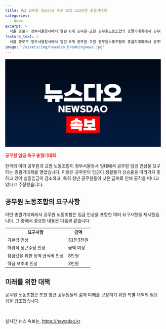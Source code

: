 ```yaml
---
title: 9급 공무원 임금인상 촉구 초임 222만원 총궐기대회
categories:
  - News
excerpt: >
  서울 종로구 정부서울청사에서 열린 6개 공무원·교원 공무원노동조합의 총궐기대회에서 공무원들이 낮은 임금으로 실질임금이 삭감되어 생존권을 위협받고 있다고 주장했다. 이들은 임금 대폭 인상 등 특별 대책을 요구했으며, 올해 9급 1호봉이 매달 222만2000원으로 집계됐다고 전했다. 
feature_text: >
  서울 종로구 정부서울청사에서 열린 6개 공무원·교원 공무원노동조합의 총궐기대회에서 공무원들이 낮은 임금으로 실질임금이 삭감되어 생존권을 위협받고 있다고 주장했다. 이들은 임금 대폭 인상 등 특별 대책을 요구했으며, 올해 9급 1호봉이 매달 222만2000원으로 집계됐다고 전했다. 
image: '/assets/img/newsdao_breakingnews.jpg'
---
```


<p><img src="/assets/img/newsdao_breakingnews.jpg" alt="firstkoreanews 속보" /></p>

<p><b><span style="color: #ee2323;">공무원 임금 촉구 총궐기대회</span></b></p>

<p>한국의 여러 공무원과 교원 노동조합이 정부서울청사 일대에서 공무원 임금 인상을 요구하는 총궐기대회를 열었습니다. 이들은 공무원의 임금이 생활물가 상승률을 따라가지 못하고 있어 실질임금이 감소하고, 특히 청년 공무원들이 낮은 급여로 인해 공직을 떠나고 있다고 주장했습니다.</p>

<h2 data-ke-size="size26">공무원 노동조합의 요구사항</h2>

<p>이번 총궐기대회에서 공무원 노동조합은 임금 인상을 포함한 여러 요구사항을 제시했습니다. 그 중에서 중요한 내용은 다음과 같습니다.</p>

<table>
    <tr>
        <td style="text-align: center; height: 17px;"><b>요구사항</b></td>
        <td style="text-align: center; height: 17px;"><b>금액</b></td>
    </tr>
    <tr>
        <td>기본급 인상</td>
        <td>31만3천원</td>
    </tr>
    <tr>
        <td>하위직 정근수당 인상</td>
        <td>금액 미정</td>
    </tr>
    <tr>
        <td>점심값을 위한 정액 급식비 인상</td>
        <td>8만원</td>
    </tr>
    <tr>
        <td>직급 보조비 인상</td>
        <td>3만원</td>
    </tr>
</table>

<h2 data-ke-size="size26">미래를 위한 대책</h2>

<p>공무원 노동조합은 또한 청년 공무원들의 삶과 미래를 보장하기 위한 특별 대책의 필요성을 강조했습니다.</p>

<p data-ke-size="size16">&nbsp;</p>
실시간 뉴스 속보는, <a href="https://newsdao.kr" rel="dofollow">https://newsdao.kr</a>


